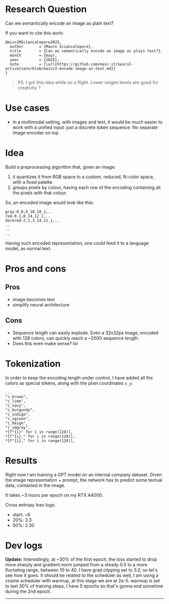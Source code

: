 # Research Question
Can we semantically encode an image as plain text?

If you want to cite this work:
```
@misc{MSciancalepore2025,
  author       = {Mauro Sciancalepore},
  title        = {Can we semantically encode an image as plain text?},
  month        = {may},
  year         = {2025},
  note         = {\url{https://github.com/masc-it/neural-activations/blob/main/2-encode-image-as-text.md}}
}
```

> PS. I got this idea while on a flight. Lower oxigen levels are good for creativity ?

# Use cases

- In a multimodal setting, with images and text, it would be much easier to work with a unified input: just a discrete token sequence. No separate image encoder on top.

# Idea

Build a preprocessing algorithm that, given an image: 

1. it quantizes it from RGB space to a custom, reduced, N-color space, with a fixed palette.
2. groups pixels by colour, having each row of the encoding containing all the pixels with that colour.

So, an encoded image would look like this:
```
gray-0_0,0_10,10_1,..
red-0_1,0_14,12_1,..
darkred-2_1,3_14,11_1,..
..
..
..
```

Having such encoded representation, one could feed it to a language model, as normal text.

# Pros and cons

## Pros

- image becomes text
- simplify neural architecture

## Cons
- Sequence length can easily explode. Even a 32x32px image, encoded with 128 colors, can quickly reach a ~2000 sequence length.
- Does this even make sense? lol

# Tokenization

In order to keep the encoding length under control, I have added all the colors as special tokens, along with the pixel coordinates `x_y`:

```
...
"c_brown",
"c_lime",
"c_navy",
"c_burgundy",
"c_indigo",
"c_sgreen",
"c_beige",
"c_vdgray",
*[f"{i}" for i in range(128)],
*[f"{i}_" for i in range(128)],
*[f"{i}," for i in range(128)],
```

# Results

Right now I am training a GPT model on an internal company dataset. 
Given the image representation + prompt, the network has to predict some textual data, contained in the image.

It takes ~3 hours per epoch on my RTX A4000.

Cross entropy loss logs:
- start: ~6
- 20%: 3.3
- 50%: 2.30

# Dev logs

**Update:**
Interestingly, at ~30% of the first epoch, the loss started to drop more sharply and gradient norm jumped from a steady 0.5 to a more fluctating range, between 10 to 40. I have grad clipping set to 3.0, so let's see how it goes.
It should be related to the scheduler as well, I am using a cosine scheduler with warmup, at this stage we are at 2e-5. warmup is set to last 30% of training steps, I have 5 epochs so that's gonna end sometime during the 2nd epoch.

---